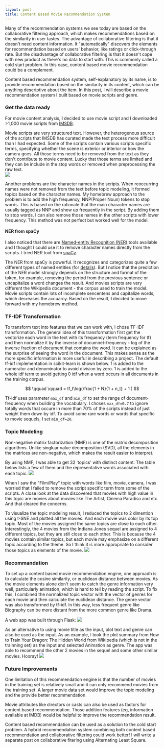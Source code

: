 ```yaml
---
layout: post
title: Content Based Movie Recommendation System
---
```


Many of the recommendation systems we see today are based on the collaborative filtering approach, which makes recommendations based on the similarity in user tastes. The advantage of collaborative filtering is that it doesn't need content information. It "automatically" discovers the elements for recommendation based on users' behavior, like ratings or click-through rate. But the disadvantage of collaborative filtering is that it doesn't cope with new product as there's no data to start with. This is commonly called a cold start problem. In this case, content based movie recommendation could be a complement. 

Content based recommendation system, self-explanatory by its name, is to provide recommendation based on the similarity in its content, which can be anything descriptive about the item. In this post, I will describe a movie recommendation system I built based on movie scripts and genre.   

### Get the data ready
For movie content analysis, I decided to use movie script and I downloaded >1,000 movie scripts from [IMSDB](https://www.imsdb.com/).   

Movie scripts are very structured text. However, the heterogenous source of the scripts that IMSDB has curated made the text process more difficult than I had expected. Some of the scripts contain various scripts specific terms, specifying whether the scene is exterior or interior or how the camera goes. All those terms need to be removed from the text as they don't contribute to movie content. Lucky that those terms are limited and they can be include in the stop words or removed when preprocessing the raw text.   
<img src="../images/08272018/script.png">

Another problems are the character names in the scripts. When reoccurring names were not removed from the text before topic modeling, it formed topics based on the character names. My homebrew approach to the problem is to add the high frequency, NNP(Proper Noun)  tokens to stop words. This is based on the rationale that the main character names are usually tagged as NNP and show up frequently in the script. By adding them to stop words, I can also remove those names in the other scripts with lower frequency. This method was not perfect but worked well for the model. 

#### NER from spaCy
I also noticed that there are [Named-entity Recognition (NER)](https://en.wikipedia.org/wiki/Named-entity_recognition) tools available and I thought I could use it to remove character names directly from the scripts. I tried NER tool from [spaCy](https://spacy.io/usage/spacy-101#annotations-ner).  

The NER from spaCy is powerful. It recognizes and categorizes quite a few different types of named entities (for [details](https://spacy.io/api/annotation#named-entities)). But I notice that the prediction of the NER model strongly depends on the structure and format of the token, for example, removing the period from the previous sentence or uncapitalize a word changes the result. And movies scripts are very different the Wikipedia document - the corpus used to train the model. Movie scripts contain lots of incomplete sencentens and capitalize words, which decreases the accuarcy. Based on the result, I decided to move forward with my homebrew method.

### TF-IDF Transformation
To transform text into features that we can work with, I chose TF-IDF transformation. The general idea  of this transformation first get the vectorize each word in the text with its frequency (term frequency for tf) and then normalize it by the inverse of documnet-frequency - log of the inverse fraction of document that contains the word. It can be explained as the surprise of seeing the word in the document. This makes sense as the more specific information is more useful in describing a project. The default tf-idf implementation in scikit-learn is shown below. 1 is added to the numerator and denominator to avoid division by zero. 1 is added to the whole idf term to avoid getting 0 idf when a word occurs in all documents in the training corpus. 

$$
\qquad \qquad = tf_t\log(\frac{1 + N}{1 + n_t} + 1 )
$$

Tf-idf uses parameter `max_df` and `min_df` to set the range of document-frequency when building the vocabulary. I choses `max_df=0.7` to ignore totally words that occure in more than 70% of the scripts instead of just weight them down by idf. To avoid some rare words or words that specific to movie sequels, I set `min_df=20`. 

### Topic Modeling

Non-negative matrix factorization (NMF) is one of the matrix decomposition algorithms. Unlike singluar value decomposition (SVD), all the elements in the matrices are non-negative, which makes the result easier to interpret.

By using NMF, I was able to get 32 'topics' with distinct content. The table below lists a few of them and the representative words associated with each topic. 
<img src="../images/08272018/topics.png">    

When I saw the "Film/Play" topic with words like film, movie, camera, I was worried that I failed to remove the script specific term from some of the scripts. A close look at the data discovered that movies with high value in this topic are movies about movies like The Artist, Cinema Paradiso and etc. And that cleared the concerns.  

To visualize the topic modeling result, I reduced the topics to 2 dimention using t-SNE and plotted all the movies. And each movie was color by its top topic. Most of the movies assigned the same topics are close to each other. Interestingly, the 4 movies from the Indiana Jones sequel are assigned to 4 different topics, but they are still close to each other. This is because the 4 movies contain similar topics, but each movie may emphasize on a different topic according to the theme. So I think it is more appropriate to consider those topics as elements of the movie.
<img src="../images/08272018/tsne.png"> 

### Recommandation
To set up a content based movie recommendation engine, one approadh is to calculate the cosine similarity, or euclidean distance between movies. As the movie elements alone don't seem to catch the genre information very well, particularly animation, which is hard to tell by reading the script. 
To fix this, I combined the normalized topic vector with the vector of genres for each movie and then calculate the euclidean distance. The genre vector was also transformed by tf-idf. In this way, less frequent genre like Biography can be more distant from the more common genre like Drama. 

A web app was built through Flask:
<img src="../images/08272018/rec_by_title.gif">

As an alternative to using movie title as the input, plot text and genre can also be used as the input. As an example, I took the plot summary from How to Train Your Dragon: The Hidden World from Wikipedia (which is not in the trainning set) as the input and selected Animation as genre. The app was able to recommend the other 2 movies in the sequel and some other similar movies. Hooray!
<img src="../images/08272018/rec_by_text.gif">

### Future Improvements
One limitation of this recommendation engine is that the number of movies in the training set is relatively small and it can only recommend movies from the training set. A larger movie data set would improve the topic modeling and the provide better recommendation.  

Movie attributes like directors or casts can also be used as factors for content based recommendation. Those addition features (eg, information available at IMDB) would be helpful to improve the recommendation result.  

Content based recommendation can be used as a solution to the cold start problem. A hybrid recommendation system combining both content based recommendation and collaborative filtering could work better! I will write a separate post on collaborative fitering using Alternating Least Square.













